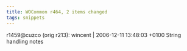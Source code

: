 ```yaml
---
title: WOCommon r464, 2 items changed
tags: snippets
---
```


r1459@cuzco (orig r213): wincent | 2006-12-11 13:48:03 +0100 String handling notes
